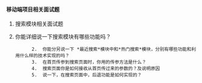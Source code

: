 #### 移动端项目相关面试题

1.  搜索模块相关面试题

   1. 你能详细说一下搜索模块有哪些功能吗？

      			2.  你能分另说一下 *最近搜索*模块中和*热门搜索*模块，分别有哪些功能和利用什么样的技术实现的吗？
      			3.  在首页传参到搜索页面时，你用的传参方法是什么？
      			4.  搜索页面你是如何接收从首页传过来的参数的？及说明原因
      			5.  说一下，在搜索页面中，后退功能是如何实现的？
